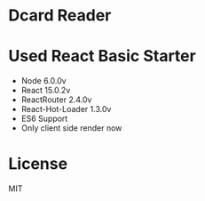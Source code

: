 # Dcard Reader

# Used React Basic Starter
* Node 6.0.0v
* React 15.0.2v
* ReactRouter 2.4.0v
* React-Hot-Loader 1.3.0v
* ES6 Support
* Only client side render now

# License
MIT
